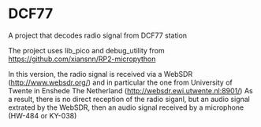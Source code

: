 # DCF77
 A project that decodes radio signal from DCF77 station

The project uses lib_pico and debug_utility from https://github.com/xiansnn/RP2-micropython

In this version, the radio signal is received via a WebSDR (http://www.websdr.org/) and in particular the one from University of Twente in Enshede The Netherland (http://websdr.ewi.utwente.nl:8901/)
As a result, there is no direct reception of the radio siganl, but an audio signal extrated by the WebSDR, then an audio signal received by a microphone (HW-484 or KY-038)
